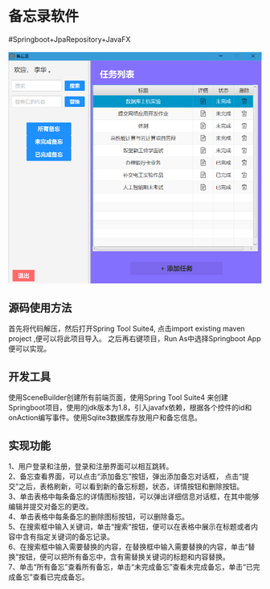 
# 备忘录软件

#Springboot+JpaRepository+JavaFX</br></br>
![Image text](https://raw.githubusercontent.com/QuietHuihui/memo/main/img-folder/memo.png?token=GHSAT0AAAAAAB4IYN5FRFTVYRCHJFPUPEG6Y53V4FA)


## 源码使用方法

首先将代码解压，然后打开Spring Tool Suite4, 点击import existing maven project ,便可以将此项目导入。
之后再右键项目，Run As中选择Springboot App便可以实现。
## 开发工具
使用SceneBuilder创建所有前端页面，使用Spring Tool Suite4 来创建Springboot项目，使用的jdk版本为1.8，引入javafx依赖，根据各个控件的id和onAction编写事件。使用Sqlite3数据库存放用户和备忘信息。
## 实现功能
1、用户登录和注册，登录和注册界面可以相互跳转。</br>
2、备忘查看界面，可以点击“添加备忘”按钮，弹出添加备忘对话框，
点击“提交”之后，表格刷新，可以看到新的备忘标题，状态，详情按钮和删除按钮。</br>
3、单击表格中每条备忘的详情图标按钮，可以弹出详细信息对话框，在其中能够编辑并提交对备忘的更改。</br>
4、单击表格中每条备忘的删除图标按钮，可以删除备忘。</br>
5、在搜索框中输入关键词，单击“搜索”按钮，便可以在表格中展示在标题或者内容中含有指定关键词的备忘记录。</br>
6、在搜索框中输入需要替换的内容，在替换框中输入需要替换的内容，单击“替换”按钮，便可以把所有备忘中，含有需替换关键词的标题和内容替换。</br>
7、单击“所有备忘”查看所有备忘，单击“未完成备忘”查看未完成备忘，单击“已完成备忘”查看已完成备忘。
